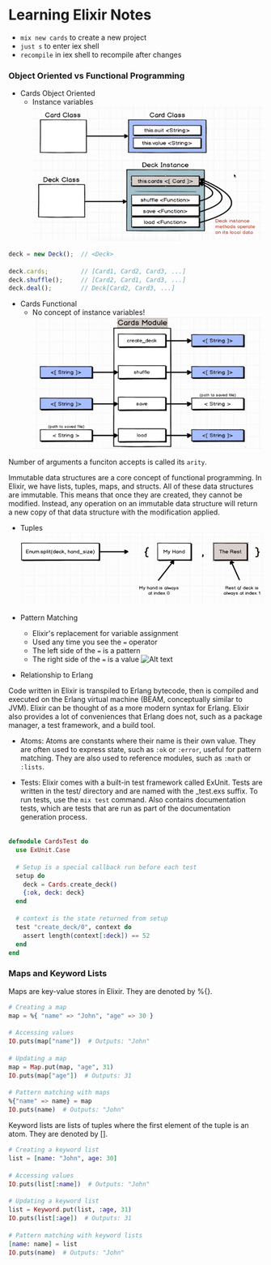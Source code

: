 # Learning Elixir Notes

- `mix new cards` to create a new project
- `just s` to enter iex shell
- `recompile` in iex shell to recompile after changes

### Object Oriented vs Functional Programming

- Cards Object Oriented
  - Instance variables
![Alt text](./assets/cards_oo.png)

```typescript
deck = new Deck();  // <Deck>

deck.cards;         // [Card1, Card2, Card3, ...]
deck.shuffle();     // [Card2, Card1, Card3, ...]
deck.deal();        // Deck[Card2, Card3, ...]
```

- Cards Functional
  - No concept of instance variables!
![Alt text](./assets/cards_fp.png)


Number of arguments a funciton accepts is called its `arity`.

Immutable data structures are a core concept of functional programming. In Elixir, we have lists, tuples, maps, and structs. All of these data structures are immutable. This means that once they are created, they cannot be modified. Instead, any operation on an immutable data structure will return a new copy of that data structure with the modification applied.

- Tuples
![Alt text](assets/elixir_tuples.png)

- Pattern Matching
  - Elixir's replacement for variable assignment
  - Used any time you see the `=` operator
  - The left side of the `=` is a pattern
  - The right side of the `=` is a value
![Alt text](assets/elixir_pattern_matching.png)


- Relationship to Erlang

Code written in Elixir is transpiled to Erlang bytecode, then is compiled and executed on the Erlang virtual machine (BEAM, conceptually similar to JVM). Elixir can be thought of as a more modern syntax for Erlang. Elixir also provides a lot of conveniences that Erlang does not, such as a package manager, a test framework, and a build tool.

- Atoms: Atoms are constants where their name is their own value. They are often used to express state, such as `:ok` or `:error`, useful for pattern matching. They are also used to reference modules, such as `:math` or `:lists`.

- Tests: Elixir comes with a built-in test framework called ExUnit. Tests are written in the test/ directory and are named with the _test.exs suffix. To run tests, use the `mix test` command. Also contains documentation tests, which are tests that are run as part of the documentation generation process.

```elixir

defmodule CardsTest do
  use ExUnit.Case

  # Setup is a special callback run before each test
  setup do
    deck = Cards.create_deck()
    {:ok, deck: deck}
  end

  # context is the state returned from setup
  test "create_deck/0", context do
    assert length(context[:deck]) == 52
  end
end
```

### Maps and Keyword Lists
Maps are key-value stores in Elixir. They are denoted by %{}.

```elixir
# Creating a map
map = %{ "name" => "John", "age" => 30 }

# Accessing values
IO.puts(map["name"])  # Outputs: "John"

# Updating a map
map = Map.put(map, "age", 31)
IO.puts(map["age"])  # Outputs: 31

# Pattern matching with maps
%{"name" => name} = map
IO.puts(name)  # Outputs: "John"
```

Keyword lists are lists of tuples where the first element of the tuple is an atom. They are denoted by [].

```elixir
# Creating a keyword list
list = [name: "John", age: 30]

# Accessing values
IO.puts(list[:name])  # Outputs: "John"

# Updating a keyword list
list = Keyword.put(list, :age, 31)
IO.puts(list[:age])  # Outputs: 31

# Pattern matching with keyword lists
[name: name] = list
IO.puts(name)  # Outputs: "John"
```
